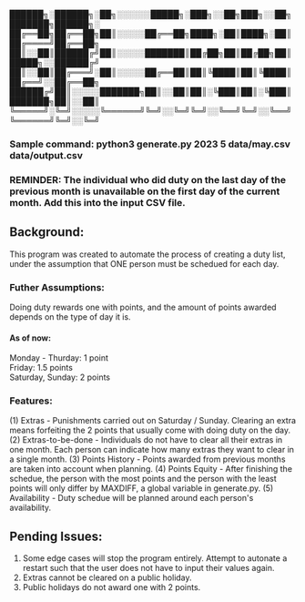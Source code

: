 <p align="center">

██████╗░██████╗░██╗░░░░░░█████╗░███╗░░██╗███╗░░██╗███████╗██████╗░
██╔══██╗██╔══██╗██║░░░░░██╔══██╗████╗░██║████╗░██║██╔════╝██╔══██╗
██║░░██║██████╔╝██║░░░░░███████║██╔██╗██║██╔██╗██║█████╗░░██████╔╝
██║░░██║██╔═══╝░██║░░░░░██╔══██║██║╚████║██║╚████║██╔══╝░░██╔══██╗
██████╔╝██║░░░░░███████╗██║░░██║██║░╚███║██║░╚███║███████╗██║░░██║
╚═════╝░╚═╝░░░░░╚══════╝╚═╝░░╚═╝╚═╝░░╚══╝╚═╝░░╚══╝╚══════╝╚═╝░░╚═╝
</p>

### Sample command: python3 generate.py 2023 5 data/may.csv data/output.csv
### REMINDER: The individual who did duty on the last day of the previous month is unavailable on the first day of the current month. Add this into the input CSV file.

## Background:
This program was created to automate the process of creating a duty list, under the assumption that ONE person must be schedued for each day.

### Futher Assumptions:
Doing duty rewards one with points, and the amount of points awarded depends on the type of day it is.
#### As of now:
Monday - Thurday: 1 point  
Friday: 1.5 points  
Saturday, Sunday: 2 points

### Features: 
(1) Extras - Punishments carried out on Saturday / Sunday. Clearing an extra means forfeiting the 2 points that usually come with doing duty on the day.
(2) Extras-to-be-done - Individuals do not have to clear all their extras in one month. Each person can indicate how many extras they want to clear in a single month.
(3) Points History - Points awarded from previous months are taken into account when planning. 
(4) Points Equity - After finishing the schedue, the person with the most points and the person with the least points will only differ by MAXDIFF, a global variable in generate.py.
(5) Availability - Duty schedue will be planned around each person's availability. 

## Pending Issues:

1. Some edge cases will stop the program entirely. Attempt to autonate a restart such that the user does not have to input their values again.
2. Extras cannot be cleared on a public holiday. 
3. Public holidays do not award one with 2 points. 
